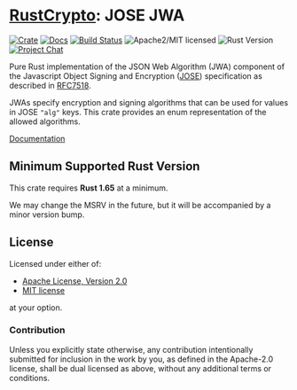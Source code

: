 # [RustCrypto]: JOSE JWA

[![Crate][crate-image]][crate-link]
[![Docs][docs-image]][docs-link]
[![Build Status][build-image]][build-link]
![Apache2/MIT licensed][license-image]
![Rust Version][rustc-image]
[![Project Chat][chat-image]][chat-link]

Pure Rust implementation of the JSON Web Algorithm (JWA) component of the
Javascript Object Signing and Encryption ([JOSE]) specification as described
in [RFC7518].

JWAs specify encryption and signing algorithms that can be used for values in
JOSE `"alg"` keys. This crate provides an enum representation of the allowed
algorithms.

[Documentation][docs-link]

## Minimum Supported Rust Version

This crate requires **Rust 1.65** at a minimum.

We may change the MSRV in the future, but it will be accompanied by a minor
version bump.

## License

Licensed under either of:

* [Apache License, Version 2.0](http://www.apache.org/licenses/LICENSE-2.0)
* [MIT license](http://opensource.org/licenses/MIT)

at your option.

### Contribution

Unless you explicitly state otherwise, any contribution intentionally submitted
for inclusion in the work by you, as defined in the Apache-2.0 license, shall be
dual licensed as above, without any additional terms or conditions.

[//]: # (badges)

[crate-image]: https://buildstats.info/crate/jose-jwa
[crate-link]: https://crates.io/crates/jose-jwa
[docs-image]: https://docs.rs/jose-jwa/badge.svg
[docs-link]: https://docs.rs/jose-jwa/
[license-image]: https://img.shields.io/badge/license-Apache2.0/MIT-blue.svg
[rustc-image]: https://img.shields.io/badge/rustc-1.65+-blue.svg
[chat-image]: https://img.shields.io/badge/zulip-join_chat-blue.svg
[chat-link]: https://rustcrypto.zulipchat.com/#narrow/stream/300570-formats
[build-image]: https://github.com/RustCrypto/JOSE/actions/workflows/jose-jwa.yml/badge.svg
[build-link]: https://github.com/RustCrypto/JOSE/actions/workflows/jose-jwa.yml

[//]: # (links)

[RustCrypto]: https://github.com/RustCrypto/ 
[JOSE]: https://jose.readthedocs.io/
[RFC7518]: https://www.rfc-editor.org/rfc/rfc7518
